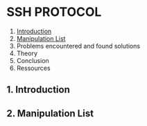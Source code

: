 # SSH PROTOCOL

1. [Introduction](#introduction)
2. [Manipulation List](#manipulation-list)
3. Problems encountered and found solutions
4. Theory
5. Conclusion
6. Ressources

## 1. Introduction

## 2. Manipulation List

